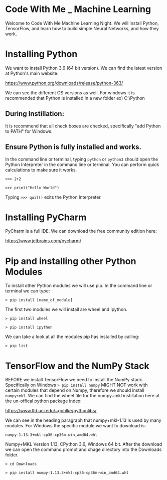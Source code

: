 # Code With Me _ Machine Learning
Welcome to Code With Me Machine Learning Night. We will install Python, TensorFlow, and learn how to build simple Neural Networks, and how they work.

# Installing Python 
We want to install Python 3.6 (64 bit version). We can find the latest version at Python's main website:

https://www.python.org/downloads/release/python-363/

We can see the different OS versions as well. For windows it is recommended that Python is installed in a new folder ex) C:\Python

## During Instillation:
It is recommend that all check boxes are checked, specifically "add Python to PATH" for Windows.

## Ensure Python is fully installed and works.
In the command line or terminal, typing ```python``` or ```python3``` should open the Python Interpreter in the command line or terminal. You can perform quick calculations to make sure it works.

```>>> 2+2```

```>>> print("Hello World")```

Typing ```>>> quit()``` exits the Python Interpreter.

# Installing PyCharm 
PyCharm is a full IDE. We can download the free community edition here:

https://www.jetbrains.com/pycharm/

# Pip and installing other Python Modules 
To install other Python modules we will use pip. In the command line or terminal we can type:

```> pip install [name_of_module]```

The first two modules we will install are wheel and ipython.

```> pip install wheel``` 

```> pip install ipython```

We can take a look at all the modules pip has installed by calling:

```> pip list```

# TensorFlow and the NumPy Stack
BEFORE we install TensorFlow we need to install the NumPy stack. Specifically on Windows ```> pip install numpy``` MIGHT NOT work with certain modules that depend on Numpy, therefore we should install ```numpy+mkl```. We can find the wheel file for the numpy+mkl instillation here at the un-offical python package index:

https://www.lfd.uci.edu/~gohlke/pythonlibs/

We can see in the heading paragraph that numpy+mkl-1.13 is used by many modules. For Windows the specific module we want to download is:

```numpy‑1.13.3+mkl‑cp36‑cp36m‑win_amd64.whl```

Numpy+MKL Version 1.13, CPython 3.6, Windows 64 bit. After the download we can open the command prompt and chage directory into the Downloads folder.

```> cd Downloads```

```> pip install numpy‑1.13.3+mkl‑cp36‑cp36m‑win_amd64.whl```

















